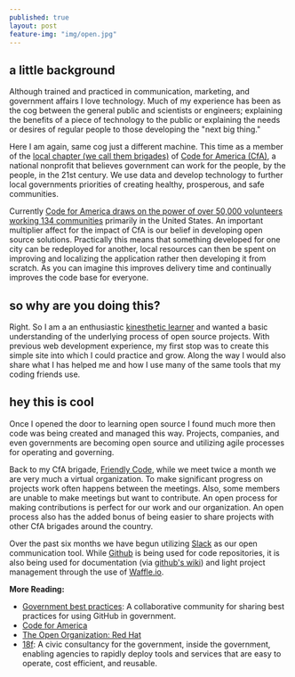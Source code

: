 ```yaml
---
published: true
layout: post
feature-img: "img/open.jpg"
---
```



## a little background
Although trained and practiced in communication, marketing, and government affairs I love technology. Much of my experience has been as the cog between the general public and scientists or engineers; explaining the benefits of a piece of technology to the public or explaining the needs or desires of regular people to those developing the "next big thing."

Here I am again, same cog just a different machine. This time as a member of the [local chapter (we call them brigades)](http://friendlycode.org) of [Code for America (CfA)](https://www.codeforamerica.org/why-government),  a national nonprofit that believes government can work for the people, by the people, in the 21st century. We use data and develop technology to further local governments priorities of creating healthy, prosperous, and safe communities. 

Currently [Code for America draws on the power of over 50,000 volunteers working 134 communities](https://www.codeforamerica.org/brigade/numbers/) primarily in the United States. An important multiplier affect for the impact of CfA is our belief in developing open source solutions. Practically this means that something developed for one city can be redeployed for another,  local resources can then be spent on improving and localizing the application rather then developing it from scratch. As you can imagine this improves delivery time and continually improves the code base for everyone.

## so why are you doing this?
Right. So I am a an enthusiastic [kinesthetic learner](https://en.wikipedia.org/wiki/Kinesthetic_learning) and wanted a basic understanding of the underlying process of open source projects. With previous web development experience, my first stop was to create this simple site into which I could practice and grow. Along the way I would also share what I has helped me and how I use many of the same tools that my coding friends use.

## hey this is cool
Once I opened the door to learning open source I found much more then code was being created and managed this way. Projects, companies, and even governments are becoming open source and utilizing agile processes for operating and governing.

Back to my CfA brigade, [Friendly Code](http://friendlycode.org), while we meet twice a month we are very much a virtual organization. To make significant progress on projects work often happens between the meetings. Also, some members are unable to make meetings but want to contribute. An open process for making contributions is perfect for our work and our organization. An open process also has the added bonus of being easier to share projects with other CfA brigades around the country.

Over the past six months we have begun utilizing [Slack](https://slack.com) as our open communication tool. While [Github](https://github.com/) is being used for code repositories, it is also being used for documentation (via [github's wiki](https://help.github.com/articles/about-github-wikis/)) and light project management through the use of [Waffle.io](http://waffle.io/).



**More Reading:**

- [Government best practices](http://government.github.io/best-practices/): A collaborative community for sharing best practices for using GitHub in government.
- [Code for America](https://www.codeforamerica.org/)
- [The Open Organization: Red Hat](https://www.redhat.com/en/explore/the-open-organization-book)
- [18f](https://18f.gsa.gov): A civic consultancy for the government, inside the government, enabling agencies to rapidly deploy tools and services that are easy to operate, cost efficient, and reusable.
